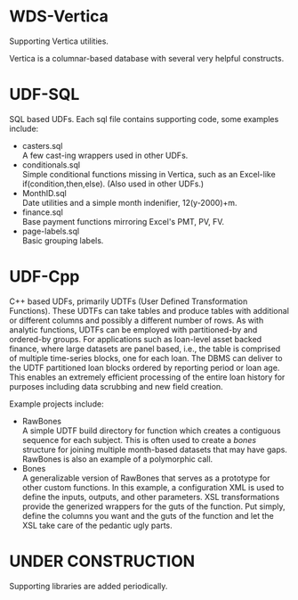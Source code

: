 # WDS-Vertica
Supporting Vertica utilities.

Vertica is a columnar-based database with several very helpful constructs.

# UDF-SQL
SQL based UDFs. Each sql file contains supporting code, some examples include:
<ul>
<li>casters.sql</li> A few cast-ing wrappers used in other UDFs.
<li>conditionals.sql</li> Simple conditional functions missing in Vertica, such as an 
Excel-like if(condition,then,else). (Also used in other UDFs.)
<li>MonthID.sql</li> Date utilities and a simple month indenifier, 12(y-2000)+m.
<li>finance.sql</li> Base payment functions mirroring Excel's PMT, PV, FV.
<li>page-labels.sql</li> Basic grouping labels.
</ul>



# UDF-Cpp
C++ based UDFs, primarily UDTFs (User Defined Transformation Functions).
These UDTFs can take tables and produce tables with additional or different columns
and possibly a different number of rows.  As with analytic functions, UDTFs can be 
employed with partitioned-by and ordered-by groups.   For applications such as 
loan-level asset backed finance, where large datasets are panel based, i.e., the 
table is comprised of multiple time-series blocks, one for each loan.   The DBMS can 
deliver to the UDTF partitioned loan blocks ordered by reporting period or loan age.
This enables an extremely efficient processing of the entire loan history for purposes
including data scrubbing and new field creation.


Example projects include:
<ul>
<li>RawBones</li> A simple UDTF build directory for function which creates a contiguous 
sequence for each subject.  This is often used to create a <i>bones</i> structure for 
joining multiple month-based datasets that may have gaps.  RawBones is also an example of 
a polymorphic call.
<li>Bones</li> A generalizable version of RawBones that serves as a prototype for other 
custom functions.  In this example, a configuration XML is used to define the inputs, 
outputs, and other parameters.  XSL transformations provide the generized wrappers for 
the guts of the function.  Put simply, define the columns you want and the guts of the 
function and let the XSL take care of the pedantic ugly parts.
</ul>

# UNDER CONSTRUCTION
Supporting libraries are added periodically.

